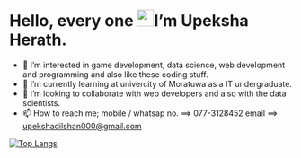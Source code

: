 # Hello, every one <img src="https://raw.githubusercontent.com/MartinHeinz/MartinHeinz/master/wave.gif" width="30px">I’m Upeksha Herath.
- 👀 I’m interested in game development, data science, web development and programming and also like these coding stuff.
- 🌱 I’m currently learning at univercity of Moratuwa as a IT undergraduate.
- 💞️ I’m looking to collaborate with web developers and also with the data scientists.
- 📫 How to reach me;
      mobile / whatsap no.  ==> 077-3128452
      email ==> upekshadilshan000@gmail.com


[![Top Langs](https://github-readme-stats.vercel.app/api/top-langs/?username=Upeksha_Herath)](https://github.com/anuraghazra/github-readme-stats)

<!---
Upeksha0/Upeksha0 is a ✨ special ✨ repository because its `README.md` (this file) appears on your GitHub profile.
You can click the Preview link to take a look at your changes.
--->
